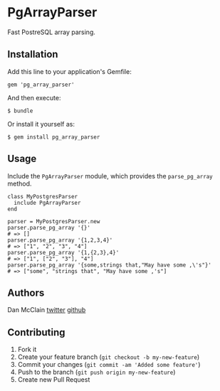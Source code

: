 # PgArrayParser

Fast PostreSQL array parsing.

## Installation

Add this line to your application's Gemfile:

    gem 'pg_array_parser'

And then execute:

    $ bundle

Or install it yourself as:

    $ gem install pg_array_parser

## Usage

Include the `PgArrayParser` module, which provides the `parse_pg_array`
method.

    class MyPostgresParser
      include PgArrayParser
    end
    
    parser = MyPostgresParser.new
    parser.parse_pg_array '{}'
    # => []
    parser.parse_pg_array '{1,2,3,4}'
    # => ["1", "2", "3", "4"]
    parser.parse_pg_array '{1,{2,3},4}'
    # => ["1", ["2", "3"], "4"]
    parser.parse_pg_array '{some,strings that,"May have some ,\'s"}'
    # => ["some", "strings that", "May have some ,'s"]

## Authors

Dan McClain [twitter](http://twitter.com/_danmcclain) [github](http://github.com/danmcclain)

## Contributing

1. Fork it
2. Create your feature branch (`git checkout -b my-new-feature`)
3. Commit your changes (`git commit -am 'Added some feature'`)
4. Push to the branch (`git push origin my-new-feature`)
5. Create new Pull Request
